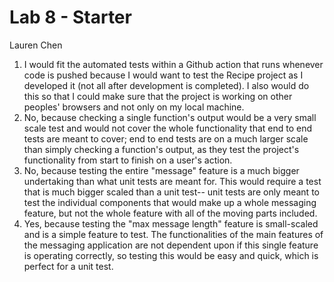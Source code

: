 # Lab 8 - Starter
Lauren Chen

1. I would fit the automated tests within a Github action that runs whenever code is pushed because I would want to test the Recipe project as I developed it (not all after development is completed). I also would do this so that I could make sure that the project is working on other peoples' browsers and not only on my local machine. 
2. No, because checking a single function's output would be a very small scale test and would not cover the whole functionality that end to end tests are meant to cover; end to end tests are on a much larger scale than simply checking a function's output, as they test the project's functionality from start to finish on a user's action.
3. No, because testing the entire "message" feature is a much bigger undertaking than what unit tests are meant for. This would require a test that is much bigger scaled than a unit test-- unit tests are only meant to test the individual components that would make up a whole messaging feature, but not the whole feature with all of the moving parts included.
4. Yes, because testing the "max message length" feature is small-scaled and is a simple feature to test. The functionalities of the main features of the messaging application are not dependent upon if this single feature is operating correctly, so testing this would be easy and quick, which is perfect for a unit test.